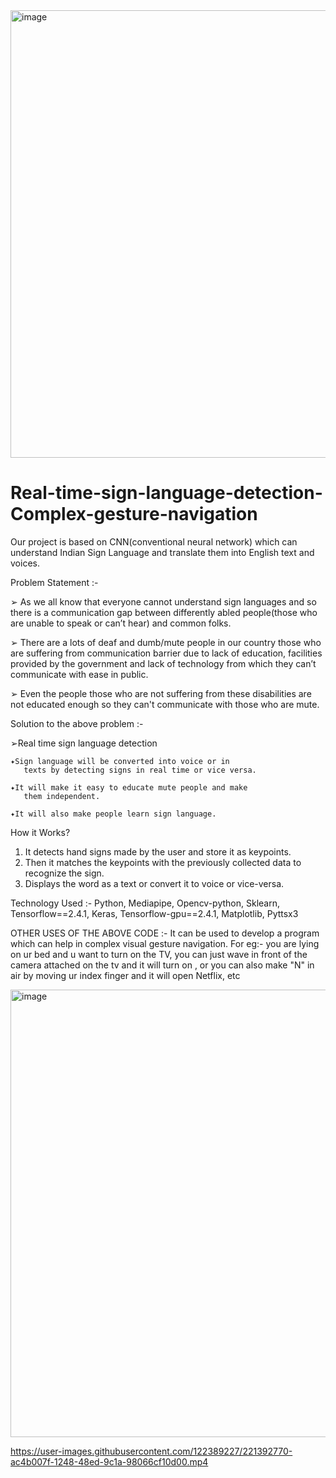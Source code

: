 <img width="716" alt="image" src="https://user-images.githubusercontent.com/122389227/221392719-f2bc95ae-bf90-4ccf-a0b5-3b4d2037a635.png">

# Real-time-sign-language-detection-Complex-gesture-navigation
Our project is based on CNN(conventional neural network) which can understand Indian Sign Language and translate them into English text and voices.

Problem Statement :-

➢ As we all know that everyone cannot understand sign languages and so there is a 
   communication gap between differently abled people(those who are unable to 
   speak or can’t hear) and common folks.

➢ There are a lots of deaf and dumb/mute people in our country those who are 
   suffering from communication barrier due to lack of education, facilities 
   provided by the government and lack of technology from which they can’t    
   communicate with ease in public.

➢ Even the people those who are not suffering from these disabilities are not
   educated enough so they can't communicate with those who are mute.

Solution to the above problem :-

➢Real time sign language detection
    
    ✦Sign language will be converted into voice or in 
       texts by detecting signs in real time or vice versa.
    
    ✦It will make it easy to educate mute people and make
       them independent.
    
    ✦It will also make people learn sign language.

How it Works?
1. It detects hand signs made by the user and store it as keypoints.
2. Then it matches the keypoints with the previously collected data to recognize the sign.
3. Displays the word as a text or convert it to voice or vice-versa.

Technology Used :- Python, Mediapipe, Opencv-python, Sklearn, Tensorflow==2.4.1, Keras, Tensorflow-gpu==2.4.1, Matplotlib, Pyttsx3

OTHER USES OF THE ABOVE CODE :- 
It can be used to develop a program which can help in complex visual gesture navigation. For eg:- you are lying on ur bed and u want to turn on the TV, you can just wave in front of the camera attached on the tv and it will turn on , or you can also make "N" in air by moving ur index finger and it will open Netflix, etc 

<img width="716" alt="image" src="https://user-images.githubusercontent.com/122389227/221392719-f2bc95ae-bf90-4ccf-a0b5-3b4d2037a635.png">

https://user-images.githubusercontent.com/122389227/221392770-ac4b007f-1248-48ed-9c1a-98066cf10d00.mp4



